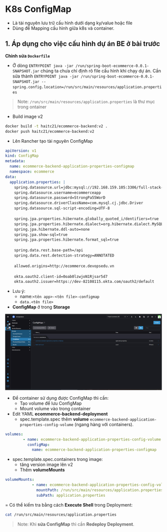 # K8s ConfigMap

- Là tài nguyên lưu trữ cấu hình dưới dạng ky/value hoặc file
- Dùng để Mapping cấu hình giữa k8s và container.

## 1. Áp dụng cho việc cấu hình dự án BE ở bài trước

**Chỉnh sửa `Dockerfile`**

- Ở dòng `ENTRYPOINT java -jar /run/spring-boot-ecommerce-0.0.1-SNAPSHOT.jar` chúng ta chưa chỉ định rõ file cấu hình khi chạy dự án. Cần sửa thành `ENTRYPOINT java -jar /run/spring-boot-ecommerce-0.0.1-SNAPSHOT.jar --spring.config.location=/run/src/main/resources/application.properties`

>Note: `/run/src/main/resources/application.properties` là thư mục trong ontainer

- Build image v2

```sh
docker build -t haitc21/ecommerce-backend:v2 .
docker push haitc21/ecommerce-backend:v2
```

- Lên Rancher tạo tài nguyên ConfigMap

```yml
apiVersion: v1
kind: ConfigMap
metadata:
  name: ecommerce-backend-application-properties-configmap
  namespace: ecommerce
data:
  application.properties: |
    spring.datasource.url=jdbc:mysql://192.168.159.105:3306/full-stack-ecommerce #chú ý thay đổi địa chỉ IP của bạn 
    spring.datasource.username=ecommerceapp
    spring.datasource.password=StrongPa55WorD
    spring.datasource.driverClassName=com.mysql.cj.jdbc.Driver
    spring.datasource.sql-script-encoding=UTF-8

    spring.jpa.properties.hibernate.globally_quoted_i/dentifiers=true
    spring.jpa.properties.hibernate.dialect=org.hibernate.dialect.MySQL8Dialect
    spring.jpa.hibernate.ddl-auto=none
    spring.jpa.show-sql=true
    spring.jpa.properties.hibernate.format_sql=true

    spring.data.rest.base-path=/api
    spring.data.rest.detection-strategy=ANNOTATED

    allowed.origins=http://ecommerce.devopsedu.vn

    okta.oauth2.client-id=0oab0lzwjoN1Rjsar5d7
    okta.oauth2.issuer=https://dev-82108115.okta.com/oauth2/default
```

- Lưu ý:
  - name:`<tên app>-<tên file>-configmap`
  - `data.<tên file>`
- **ConfigMap** ở trong **Storage**

![](./images/1.png)

- Để container sử dụng được ConfigMap thì cần:
  - Tạo volume để lưu ConfigMap
  - Mount volume vào trong container
- Edit YAML **ecommerce-backend-deployment**
  - spec.template.spec thêm **volume** `ecommerce-backend-application-properties-config-volume` (ngang hàng với containers).

```yml
volumes:
        - name: ecommerce-backend-application-properties-config-volume
          configMap:
            name: ecommerce-backend-application-properties-configmap
```

- spec.template.spec.containers trong image:
  - tăng version image lên v2
  - Thêm **volumeMounts**

```yml
volumeMounts:
            - name: ecommerce-backend-application-properties-config-volume
              mountPath: /run/src/main/resources/application.properties
              subPath: application.properties
```

= Có thể kiểm tra bằng cách **Execute Shell** trong Deployment:

```sh
cat /run/src/main/resources/application.properties

```
>Note: Khi **sửa ConfigMap** thì cần **Redeploy Deployment**.